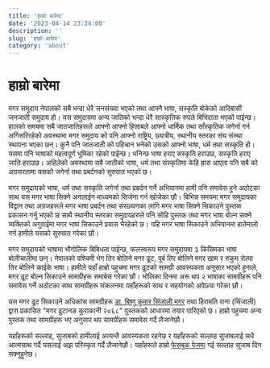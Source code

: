 ```yaml
---
title: 'हाम्रो बारेमा'
date: '2023-04-14 23:34:00'
description: ''
slug: 'हाम्रो-बारेमा'
category: 'about'
---
```


# हाम्रो बारेमा

मगर समुदाय नेपालको सबै भन्दा धेरै जनसंख्या भएको तथा आफ्नै भाषा, सस्कृति बोकेको आदिबासी जनजाती समुदाय हो। यस समुदायमा अन्य जातिको भन्दा धेरै सास्कृतिक रुपले बिभिदाता भएको पाईन्छ। हालको समयमा सबै जातजातिहरूले आफ्नो आफ्नो हिसाबले आफ्नो धार्मिक तथा साँस्कृतिक जगेर्ना गर्न अगिसरिरहेको अवस्थामा मगर समुदाय को पनि आफ्नो राष्ट्रिय, छ्यत्रीय, स्थानीय स्तरका संघ संस्था स्थापना भएका छन्। कुनै पनि जातजाती को पहिचान भनेको उसको आफ्नो भाषा, धर्म तथा सस्कृति हो। यसमा पनि भाषाको महत्वपूर्ण भूमिका रहेको पाईन्छ। भनिन्छ भाषा हराए सस्कृति हराउछ, सस्कृति हराए जाति हराउछ। अहिलेको अवस्थामा सबै जातीको भाषा, धर्म तथा संस्कृतिमा केहि ह्रास आएता पनि सबै को अग्रसरतामा यसको जगेर्ना तथा प्रबर्दनको सुरुवात भएको छ। 

मगर समुदायको भाषा, धर्म तथा सस्कृति जगेर्ना तथा प्रबर्दन गर्ने अभियानमा हामी पनि समावेस हुने अठोटका साथ यस मगर भाषा सिक्ने अनलाईन माध्यमको सिर्जना गर्न खोजेका छौ। बिभिन्न समयमा मगर समुदायका विद्वान तथा अग्रजहरूले मगर भाषा प्रबर्दन तथा संरछ्यणका लागि मगर भाषा सिक्ने सिकाउने पुस्तक प्रकासन गर्नु भएको छ साथै स्थानीय स्तरका समुदायहरुले पनि सोहि पुस्तक तथा मगर भाषा बोल्न सक्ने व्यक्तिको अगुवाईमा मगर भाषा सिकाउने प्रयास भैरहेको छ। यहि मगर भाषा सिकाउने अभियानमा हातेमालो गर्न हामीले यसको सुरुवात गरेका छौ।

मगर समुदायको भाषामा भौगोलिक बिबिधता पाईन्छ, फलस्वरूप  मगर समुदायमा ३ किसिमका भाषा बोलीचालीमा छन्।  नेपालको पश्चिमी भेग तिर बोलिने मगर ढूट, पूर्ब तिर बोलिने मगर खाम र रुकुम रोल्पा तिर बोलिने काईके भाषा। हामीले यहाँ हाम्रो पहुचमा मगर ढूटको सामग्री आवस्यकता अनुसार भएको हुनाले, मगर ढूट बोल्न सिकाउने सामग्रीहरू समाबेस गरेका छौ। भोलिका दिनमा अरू थप २ भाषाका सामग्रीहरू पनि समावेस गर्ने अठोटका साथ सामग्रीहरू संकलनमा यहाँहरूको साथ र सहयोगको अपेछ्या गरेका छौ। 

यस मगर ढूट सिकाउने अधिकांस सामग्रीहरू [डा. बिष्णु कुमार सिंजाली मगर](https://www.facebook.com/bishnu.sinjali.5/) तथा हिरामति राना (सिंजाली) द्वारा प्रकासित "मगर ढुटानङ कुराकानी २०६८" पुस्तकको आधारमा तयार पारिएको छ। हाम्रो पहुचमा अन्य पुस्तक तथा सामग्रीहरू भए अनुसार थप सामग्रीहरू समावेस गर्दै लैजानेछौ। 

यहाँहरूको सल्लाह, सुजाबको हामीलाई अत्यन्तै आवस्यकता रहनेछ र यहाँहरूको सल्लाह सुजाबलाई सधै आत्मसाथ गर्दै यसलाई अझ परिस्कृत गर्दै लैजानेछौ। यहाँहरूले हाम्रो [फेसबुक पेजमा](https://www.facebook.com/magar.dhuut/) गई सल्लाह सुजाब दिन सक्नुहुनेछ। 
